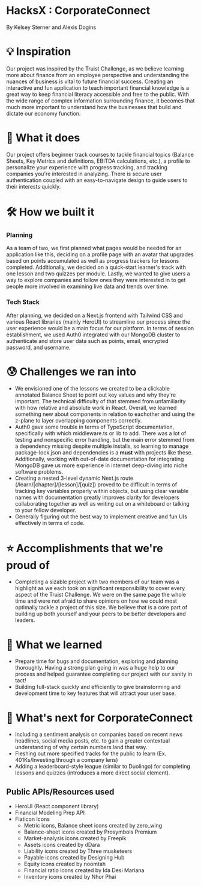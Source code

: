 # HacksX : CorporateConnect
By Kelsey Sterner and Alexis Dogins
# 💡 Inspiration
Our project was inspired by the Truist Challenge, as we believe learning more about finance from an employee perspective and understanding the nuances of business is vital to future financial success. Creating an interactive and fun application to teach important financial knowledge is a great way to keep financial literacy accessible and free to the public. With the wide range of complex information surrounding finance, it becomes that much more important to understand how the businesses that build and dictate our economy function.

# 💎 What it does
Our project offers beginner track courses to tackle financial topics (Balance Sheets, Key Metrics and definitions, EBITDA calculations, etc.), a profile to personalize your experience with progress tracking, and tracking companies you're interested in analyzing. There is secure user authentication coupled with an easy-to-navigate design to guide users to their interests quickly.

# 🛠 How we built it
### Planning
As a team of two, we first planned what pages would be needed for an application like this, deciding on a profile page with an avatar that upgrades based on points accumulated as well as progress trackers for lessons completed. Additionally, we decided on a quick-start learner's track with one lesson and two quizzes per module. Lastly, we wanted to give users a way to explore companies and follow ones they were interested in to get people more involved in examining live data and trends over time.

### Tech Stack
After planning, we decided on a Next.js frontend with Tailwind CSS and various React libraries (mainly HeroUI) to streamline our process since the user experience would be a main focus for our platform. In terms of session establishment, we used Auth0 integrated with our MongoDB cluster to authenticate and store user data such as points, email, encrypted password, and username.

# 😰 Challenges we ran into
- We envisioned one of the lessons we created to be a clickable annotated Balance Sheet to point out key values and why they're important. The technical difficulty of that stemmed from unfamiliarity with how relative and absolute work in React. Overall, we learned something new about components in relation to eachother and using the z-plane to layer overlapping components correctly.
- Auth0 gave some trouble in terms of TypeScript documentation, specifically with which middleware.ts or lib to add. There was a lot of testing and nonspecific error handling, but the main error stemmed from a dependency missing despite multiple installs, so learning to manage package-lock.json and dependencies is a **must** with projects like these. Additionally, working with out-of-date documentation for integrating MongoDB gave us more experience in internet deep-diving into niche software problems.
- Creating a nested 3-level dynamic Next.js route (/learn/[chapter]/[lesson]/[quiz]) proved to be difficult in terms of tracking key variables properly within objects, but using clear variable names with documentation greatly improves clarity for developers collaborating together as well as writing out on a whiteboard or talking to your fellow developer.
- Generally figuring out the best way to implement creative and fun UIs effectively in terms of code. 

# ⭐️ Accomplishments that we're proud of
- Completing a sizable project with two members of our team was a highlight as we each took on significant responsibility to cover every aspect of the Truist Challenge. We were on the same page the whole time and were not afraid to share opinions on how we could most optimally tackle a project of this size. We believe that is a core part of building up both yourself and your peers to be better developers and leaders.

# 🧠 What we learned
- Prepare time for bugs and documentation, exploring and planning thoroughly. Having a strong plan going in was a huge help to our process and helped guarantee completing our project with our sanity in tact!
- Building full-stack quickly and efficiently to give brainstorming and development time to key features that will attract your user base.

# 🔮 What's next for CorporateConnect
- Including a sentiment analysis on companies based on recent news headlines, social media posts, etc. to gain a greater contextual understanding of why certain numbers land that way.
- Fleshing out more specified tracks for the public to learn (Ex. 401Ks/Investing through a company lens)
- Adding a leaderboard-style league (similar to Duolingo) for completing lessons and quizzes (introduces a more direct social element).

## Public APIs/Resources used
- HeroUI (React component library)
- Financial Modeling Prep API
- Flaticon Icons
  - Metric icons, Balance sheet icons created by zero_wing
  - Balance-sheet icons created by Prosymbols Premium
  - Market-analysis icons created by Freepik
  - Assets icons created by dDara
  - Liability icons created by Three musketeers
  - Payable icons created by Designing Hub
  - Equity icons created by noomtah
  - Financial ratio icons created by Ida Desi Mariana
  - Inventory icons created by Nhor Phai
